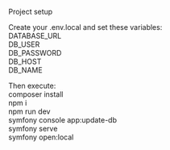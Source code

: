 Project setup

Create your .env.local and set these variables:  
DATABASE_URL  
DB_USER  
DB_PASSWORD  
DB_HOST  
DB_NAME  

Then execute:  
composer install  
npm i  
npm run dev  
symfony console app:update-db  
symfony serve  
symfony open:local  

